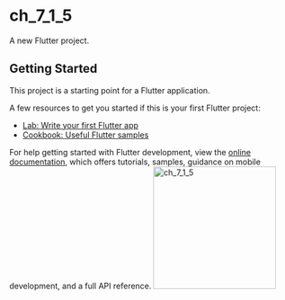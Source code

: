 # ch_7_1_5

A new Flutter project.

## Getting Started

This project is a starting point for a Flutter application.

A few resources to get you started if this is your first Flutter project:

- [Lab: Write your first Flutter app](https://docs.flutter.dev/get-started/codelab)
- [Cookbook: Useful Flutter samples](https://docs.flutter.dev/cookbook)

For help getting started with Flutter development, view the
[online documentation](https://docs.flutter.dev/), which offers tutorials,
samples, guidance on mobile development, and a full API reference.
<img width="218" alt="ch_7_1_5" src="https://user-images.githubusercontent.com/114164037/218279615-9bc37d96-3086-4617-81c0-d7b386e725e9.png">
